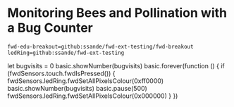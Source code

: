 # Monitoring Bees and Pollination with a Bug Counter

```package
fwd-edu-breakout=github:ssande/fwd-ext-testing/fwd-breakout
ledRing=github:ssande/fwd-ext-testing
```

let bugvisits = 0
basic.showNumber(bugvisits)
basic.forever(function () {
    if (fwdSensors.touch.fwdIsPressed()) {
        fwdSensors.ledRing.fwdSetAllPixelsColour(0xff0000)
        basic.showNumber(bugvisits)
        basic.pause(500)
        fwdSensors.ledRing.fwdSetAllPixelsColour(0x000000)
    }
})
